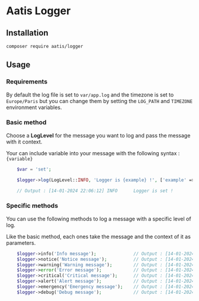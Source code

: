 # Aatis Logger

## Installation

```bash
composer require aatis/logger
```

## Usage

### Requirements

By default the log file is set to `var/app.log` and the timezone is set to `Europe/Paris` but you can change them by setting the `LOG_PATH` and `TIMEZONE` environment variables.

### Basic method

Choose a **LogLevel** for the message you want to log and pass the message with it context.

Your can include variable into your message with the following syntax : `{variable}`

```php
    $var = 'set';

    $logger->log(LogLevel::INFO, 'Logger is {example} !', ['example' => $var]);

    // Output : [14-01-2024 22:06:12] INFO      Logger is set !
```

### Specific methods

You can use the following methods to log a message with a specific level of log.

Like the basic method, each ones take the message and the context of it as parameters.

```php
    $logger->info('Info message');              // Output : [14-01-2024 22:06:12] INFO      Info message
    $logger->notice('Notice message');          // Output : [14-01-2024 22:06:12] NOTICE    Notice message
    $logger->warning('Warning message');        // Output : [14-01-2024 22:06:12] WARNING   Warning message
    $logger->error('Error message');            // Output : [14-01-2024 22:06:12] ERROR     Error message
    $logger->critical('Critical message');      // Output : [14-01-2024 22:06:12] CRITICAL  Critical message
    $logger->alert('Alert message');            // Output : [14-01-2024 22:06:12] ALERT     Alert message
    $logger->emergency('Emergency message');    // Output : [14-01-2024 22:06:12] EMERGENCY Emergency message
    $logger->debug('Debug message');            // Output : [14-01-2024 22:06:12] DEBUG     Debug message
```
